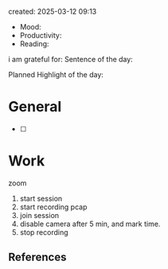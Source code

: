 

created: 2025-03-12 09:13

- Mood:
- Productivity:
- Reading:

i am grateful for:
Sentence of the day:

Planned Highlight of the day:

# General

- [ ] 


# Work
zoom
1. start session
2. start recording pcap
3. join session
4. disable camera after 5 min, and mark time.
5. stop recording







## References
